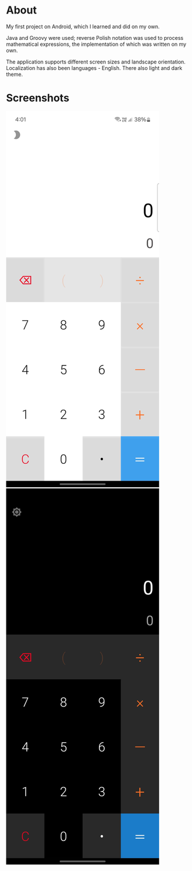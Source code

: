# About

My first project on Android, which I learned and did on my own.

Java and Groovy were used; reverse Polish notation was used to process mathematical expressions, the implementation of which was written on my own.

The application supports different screen sizes and landscape orientation. Localization has also been languages - English. There also light and dark theme.

# Screenshots
![Calculatorapp](/Ss2.jpg)
![Dark Mode](/Ss1.jpg)
